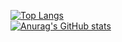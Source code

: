 [![Top Langs](https://github-readme-stats.vercel.app/api/top-langs/?username=WoogLim)](https://github.com/anuraghazra/github-readme-stats)
<br/>
[![Anurag's GitHub stats](https://github-readme-stats.vercel.app/api?username=WoogLim)](https://github.com/anuraghazra/github-readme-stats)
